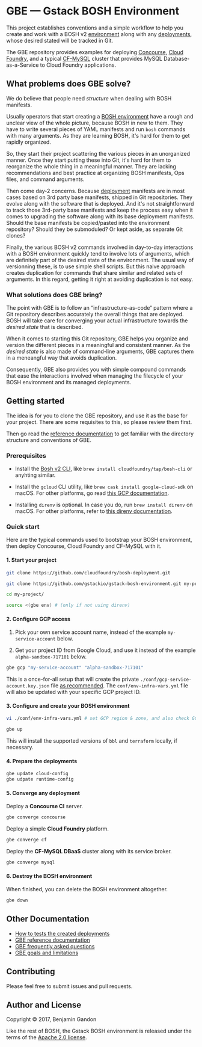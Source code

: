 GBE — Gstack BOSH Environment
=============================

This project establishes conventions and a simple workflow to help you create
and work with a BOSH v2
[environment](./docs/faq.md#what-do-you-mean-by-bosh-environment) along with
any [deployments](./docs/faq.md#how-is-a-bosh-deployment-described), whose
desired stated will be tracked in Git.

The GBE repository provides examples for deploying
[Concourse](https://concourse.ci), [Cloud Foundry](https://cloudfoundry.org),
and a typical [CF-MySQL](https://github.com/cloudfoundry/cf-mysql-release)
cluster that provides MySQL Database-as-a-Service to Cloud Foundry
applications.


[concourse-site]: <https://concourse.ci>
[cf-site]: <https://cloudfoundry.org>
[cf-mysql-repo]: <https://github.com/cloudfoundry/cf-mysql-release>
[osbapi-site]: <https://www.openservicebrokerapi.org>


What problems does GBE solve?
-----------------------------

We do believe that people need *structure* when dealing with BOSH manifests.

Usually operators that start creating a [BOSH environment](./docs/faq.md#what-do-you-mean-by-bosh-environment) have
a rough and unclear view of the whole picture, because BOSH in new to them.
They have to write several pieces of YAML manifests and run `bosh` commands
with many arguments. As they are learning BOSH, it's hard for them to get
rapidly organized.

So, they start their project scattering the various pieces in an unorganized
manner. Once they start putting these into Git, it's hard for them to
reorganize the whole thing in a meaningful manner. They are lacking
recommendations and best practice at organizing BOSH manifests, Ops files, and
command arguments.

Then come day-2 concerns. Because [deployment](./docs/faq.md#how-is-a-bosh-deployment-described) manifests are in
most cases based on 3rd party base manifests, shipped in Git repositories.
They evolve along with the software that is deployed. And it's not
straightforward to track those 3rd-party base manifests and keep the process
easy when it comes to upgrading the software along with its base deployment
manifests. Should the base manifests be copied/pasted into the environment
repository? Should they be submoduled? Or kept aside, as separate Git clones?

Finally, the various BOSH v2 commands involved in day-to-day interactions with
a BOSH environment quickly tend to involve lots of arguments, which are
definitely part of the desired state of the environment. The usual way of
versionning these, is to use simple shell scripts. But this naive approach
creates duplication for commands that share similar and related sets of
arguments. In this regard, getting it right at avoiding duplication is not
easy.

[bosh_env_def]: <./docs/faq.md#what-do-you-mean-by-bosh-environment>
[dosh_depl_def]: <./docs/faq.md#how-is-a-bosh-deployment-described>


### What solutions does GBE bring?

The point with GBE is to follow an “infrastructure-as-code“ pattern where a
Git repository describes accurately the overall things that are deployed. BOSH
will take care for converging your actual infrastructure towards the
*desired state* that is described.

When it comes to starting this Git repository, GBE helps you organize and
version the different pieces in a meaningful and consistent manner. As the
*desired state* is also made of command-line arguments, GBE captures them in a
meneangful way that avoids duplication.

Consequently, GBE also provides you with simple compound commands that ease
the interactions involved when managing the filecycle of your BOSH environment
and its managed deployments.



Getting started
---------------

The idea is for you to clone the GBE repository, and use it as the base for
your project. There are some requisites to this, so please review them first.

Then go read the [reference documentation](./docs/reference.md) to get
familiar with the directory structure and conventions of GBE.


### Prerequisites

- Install the [Bosh v2 CLI](https://github.com/cloudfoundry/bosh-cli), like
  `brew install cloudfoundry/tap/bosh-cli` or anyhting similar.

- Install the `gcloud` CLI utility, like `brew cask install google-cloud-sdk`
  on macOS. For other platforms, go read
  [this GCP documentation](https://cloud.google.com/sdk/downloads).

- Installing `direnv` is optional. In case you do, run `brew install direnv`
  on macOS. For other platforms, refer to
  [this direnv documentation](https://github.com/direnv/direnv#install).

[bosh_cli_v2]: <https://github.com/cloudfoundry/bosh-cli>
[instal_cloud_sdk]: <https://cloud.google.com/sdk/downloads>
[install_direnv]: <https://github.com/direnv/direnv#install>


### Quick start

Here are the typical commands used to bootstrap your BOSH environment, then
deploy Concourse, Cloud Foundry and CF-MySQL with it.


#### 1. Start your project

```bash
git clone https://github.com/cloudfoundry/bosh-deployment.git

git clone https://github.com/gstackio/gstack-bosh-environment.git my-project

cd my-project/

source <(gbe env) # (only if not using direnv)
```

#### 2. Configure GCP access

1. Pick your own service account name, instead of the example
   `my-service-account` below.

2. Get your project ID from Google Cloud, and use it instead of the example
   `alpha-sandbox-717101` below.

```bash
gbe gcp "my-service-account" "alpha-sandbox-717101"
```

This is a once-for-all setup that will create the private
`./conf/gcp-service-account.key.json` file
[as recommended](https://github.com/cloudfoundry/bosh-bootloader/tree/v3.2.6#configure-gcp).
The `conf/env-infra-vars.yml` file will also be updated with your specific GCP
project ID.


#### 3. Configure and create your BOSH environment

```bash
vi ./conf/env-infra-vars.yml # set GCP region & zone, and also check GCP project ID

gbe up
```

This will install the supported versions of `bbl` and `terraform` locally, if
necessary.

#### 4. Prepare the deployments

```bash
gbe update cloud-config
gbe udpate runtime-config
```

#### 5. Converge any deployment

Deploy a **Concourse CI** server.

```bash
gbe converge concourse
```


Deploy a simple **Cloud Foundry** platform.

```bash
gbe converge cf
```


Deploy the **CF-MySQL DBaaS** cluster along with its service broker.

```bash
gbe converge mysql
```


#### 6. Destroy the BOSH environment

When finished, you can delete the BOSH environment altogether.

```bash
gbe down
```



Other Documentation
-------------------

- [How to tests the created deployments](./docs/deployments-tests.md)
- [GBE reference documentation](./docs/reference.md)
- [GBE frequently asked questions](./docs/faq.md)
- [GBE goals and limitations](./docs/goals-limitations.md)



Contributing
------------

Please feel free to submit issues and pull requests.



Author and License
------------------

Copyright © 2017, Benjamin Gandon

Like the rest of BOSH, the Gstack BOSH environment is released under the terms
of the [Apache 2.0 license](http://www.apache.org/licenses/LICENSE-2.0).

<!--
# Local Variables:
# indent-tabs-mode: nil
# End:
-->

